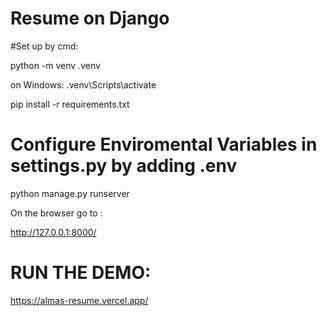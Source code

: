 # Resume on Django

#Set up by cmd:

python -m venv .venv

on Windows:
.venv\Scripts\activate

pip install -r requirements.txt

# Configure Enviromental Variables in settings.py by adding .env

python manage.py runserver

On the browser go to :

http://127.0.0.1:8000/




# RUN THE DEMO:
https://almas-resume.vercel.app/

